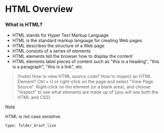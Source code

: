 # HTML Overview

### What is HTML?

- HTML stands for Hyper Text Markup Language
- HTML is the standard markup language for creating Web pages
- HTML describes the structure of a Web page
- HTML consists of a series of elements
- HTML elements tell the browser how to display the content
- HTML elements label pieces of content such as "this is a heading", "this is a paragraph", "this is a link", etc.

> [!note] How to view HTML source code? How to inspect an HTML Element?
> Ctrl + U or right-click on the page and select "View Page Source".
> Right-click on the element (or a blank area), and choose "Inspect" to see what elements are made up of (you will see both the HTML and CSS). 

>[!note]
>HTML is not case sensitive.



```ccard
type: folder_brief_live
```
 
